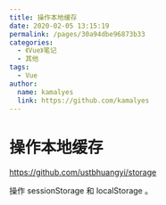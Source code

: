 ```yaml
---
title: 操作本地缓存
date: 2020-02-05 13:15:19
permalink: /pages/30a94dbe96873b33
categories:
  - 《Vue》笔记
  - 其他
tags:
  - Vue
author:
  name: kamalyes
  link: https://github.com/kamalyes
---
```

# 操作本地缓存

<https://github.com/ustbhuangyi/storage>

操作 sessionStorage 和 localStorage 。
